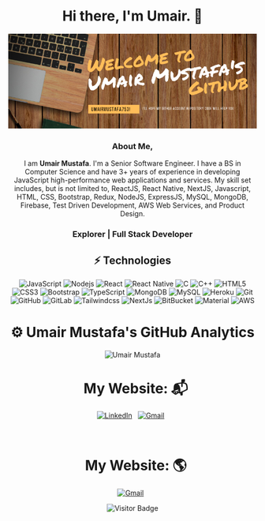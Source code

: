 <div align="center">
<h1>Hi there, I'm Umair. 👋</h1>

![Umair Mustafa's Cover](https://github.com/umairmustafa753/umairmustafa753/blob/main/images/umair's_github%20profile_pic.png)

### About Me,

 I am <b>Umair Mustafa</b>. I'm a Senior Software Engineer. I have a BS in Computer Science and have 3+ years of experience in developing JavaScript high-performance web applications and services. My skill set includes, but is not limited to, ReactJS, React Native, NextJS, Javascript, HTML, CSS, Bootstrap, Redux, NodeJS, ExpressJS, MySQL, MongoDB, Firebase, Test Driven Development, AWS Web Services, and Product Design.
 
 <h3 align="center"> Explorer | Full Stack Developer </h3>

## ⚡ Technologies

![JavaScript](https://img.shields.io/badge/-JavaScript-black?style=flat-square&logo=javascript)
![Nodejs](https://img.shields.io/badge/-Nodejs-black?style=flat-square&logo=Node.js)
![React](https://img.shields.io/badge/-React-black?style=flat-square&logo=react)
![React Native](https://img.shields.io/badge/-ReactNative-black?style=flat-square&logo=react)
![C](https://img.shields.io/badge/-C-00599C?style=flat-square&logo=c)
![C++](https://img.shields.io/badge/-C++-00599C?style=flat-square&logo=c)
![HTML5](https://img.shields.io/badge/-HTML5-E34F26?style=flat-square&logo=html5&logoColor=white)
![CSS3](https://img.shields.io/badge/-CSS3-1572B6?style=flat-square&logo=css3)
![Bootstrap](https://img.shields.io/badge/-Bootstrap-563D7C?style=flat-square&logo=bootstrap)
![TypeScript](https://img.shields.io/badge/-TypeScript-007ACC?style=flat-square&logo=typescript)
![MongoDB](https://img.shields.io/badge/-MongoDB-black?style=flat-square&logo=mongodb)
![MySQL](https://img.shields.io/badge/-MySQL-black?style=flat-square&logo=mysql)
![Heroku](https://img.shields.io/badge/-Heroku-430098?style=flat-square&logo=heroku)
![Git](https://img.shields.io/badge/-Git-black?style=flat-square&logo=git)
![GitHub](https://img.shields.io/badge/-GitHub-181717?style=flat-square&logo=github)
![GitLab](https://img.shields.io/badge/-GitLab-FCA121?style=flat-square&logo=gitlab)
![Tailwindcss](https://img.shields.io/badge/-Tailwindcss-4287f5?style=flat-square&logo=tailwindcss)
![NextJs](https://img.shields.io/badge/next.js-000000?style=for-the-badge&logo=nextdotjs&logoColor=white)
![BitBucket](https://img.shields.io/badge/Bitbucket-0747a6?style=for-the-badge&logo=bitbucket&logoColor=white)
![Material](https://img.shields.io/badge/Material%20UI-007FFF?style=for-the-badge&logo=mui&logoColor=white)
![AWS](https://img.shields.io/badge/Amazon_AWS-FF9900?style=for-the-badge&logo=amazonaws&logoColor=white)

# ⚙️ Umair Mustafa's GitHub Analytics
<div align="center">
<p><img align="center" src="https://github-readme-streak-stats.herokuapp.com/?user=umairmustafa753&theme=dark" alt="Umair Mustafa" /></p>
  </div>
 
<div align="center">
 <h1>&nbsp; My Website: 📬 </h1>
<a href="https://www.linkedin.com/in/umairmustafa753/"><img alt="LinkedIn" src="https://img.shields.io/badge/linkedin%20-%230077B5.svg?&style=flat&logo=linkedin&logoColor=white"/></a> &nbsp;
<a href="mailto:umairmustafa753@gmail.com"><img alt="Gmail" src="https://img.shields.io/badge/Gmail-D14836?style=flat&logo=gmail&logoColor=white" /></a> &nbsp;
<br/><br/><br/>
 <h1>&nbsp; My Website: 🌎 </h1>
<a href="https://my-website-self-five.vercel.app"><img alt="Gmail" src="https://img.shields.io/badge/website-000000?style=for-the-badge&logo=About.me&logoColor=white" /></a> &nbsp;


![Visitor Badge](https://visitor-badge.laobi.icu/badge?page_id=umairmustafa753.umairmustafa753)
</div>
</div>
 
